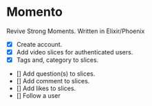 # Momento

Revive Strong Moments. Written in Elixir/Phoenix

* [x] Create account.
* [x] Add video slices for authenticated users.
* [x] Tags and, category to slices.
* [] Add question(s) to slices.
* [] Add comment to slices.
* [] Add likes to slices.
* [] Follow a user

